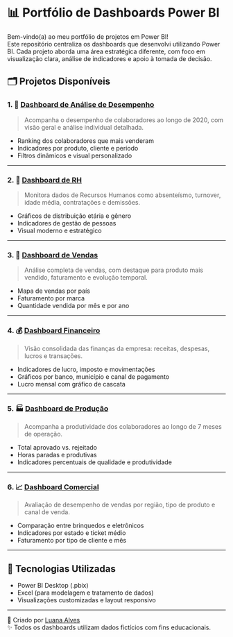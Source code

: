 # 📊 Portfólio de Dashboards Power BI

Bem-vindo(a) ao meu portfólio de projetos em Power BI!  
Este repositório centraliza os dashboards que desenvolvi utilizando Power BI.
Cada projeto aborda uma área estratégica diferente, com foco em visualização clara, análise de indicadores e apoio à tomada de decisão.

## 🗂️ Projetos Disponíveis

### 1. 💼 [Dashboard de Análise de Desempenho](./Análise_Desempenho/README.md)
> Acompanha o desempenho de colaboradores ao longo de 2020, com visão geral e análise individual detalhada.

- Ranking dos colaboradores que mais venderam
- Indicadores por produto, cliente e período
- Filtros dinâmicos e visual personalizado

---

### 2. 👥 [Dashboard de RH](https://github.com/Luaninhadejulho/Dashboard_RH)  

> Monitora dados de Recursos Humanos como absenteísmo, turnover, idade média, contratações e demissões.

- Gráficos de distribuição etária e gênero
- Indicadores de gestão de pessoas
- Visual moderno e estratégico

---

### 3. 🛒 [Dashboard de Vendas](https://github.com/Luaninhadejulho/Dashboard_Vendas)  

> Análise completa de vendas, com destaque para produto mais vendido, faturamento e evolução temporal.

- Mapa de vendas por país
- Faturamento por marca
- Quantidade vendida por mês e por ano

---

### 4. 💰 [Dashboard Financeiro](https://github.com/Luaninhadejulho/Dashboard_Financeiro)  

> Visão consolidada das finanças da empresa: receitas, despesas, lucros e transações.

- Indicadores de lucro, imposto e movimentações
- Gráficos por banco, município e canal de pagamento
- Lucro mensal com gráfico de cascata

---

### 5. 🏭 [Dashboard de Produção](https://github.com/Luaninhadejulho/Dashboard_Producao)  

> Acompanha a produtividade dos colaboradores ao longo de 7 meses de operação.

- Total aprovado vs. rejeitado
- Horas paradas e produtivas
- Indicadores percentuais de qualidade e produtividade

---

### 6. 📈 [Dashboard Comercial](https://github.com/Luaninhadejulho/Dashboard_Comercial)  

> Avaliação de desempenho de vendas por região, tipo de produto e canal de venda.

- Comparação entre brinquedos e eletrônicos
- Indicadores por estado e ticket médio
- Faturamento por tipo de cliente e mês

---

## 🧰 Tecnologias Utilizadas

- Power BI Desktop (.pbix)
- Excel (para modelagem e tratamento de dados)
- Visualizações customizadas e layout responsivo

---

🔗 Criado por [Luana Alves](https://github.com/Luaninhadejulho)  
✨ Todos os dashboards utilizam dados fictícios com fins educacionais.
